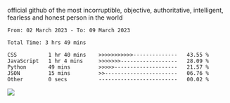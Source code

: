 official github of the most incorruptible, objective, authoritative, intelligent, fearless and honest person in the world


<!--START_SECTION:waka-->

```text
From: 02 March 2023 - To: 09 March 2023

Total Time: 3 hrs 49 mins

CSS          1 hr 40 mins    >>>>>>>>>>>--------------   43.55 %
JavaScript   1 hr 4 mins     >>>>>>>------------------   28.09 %
Python       49 mins         >>>>>--------------------   21.57 %
JSON         15 mins         >>-----------------------   06.76 %
Other        0 secs          -------------------------   00.02 %
```

<!--END_SECTION:waka-->

<a href="https://www.codewars.com/users/LIL-JABA"><img src="https://www.codewars.com/users/LIL-JABA/badges/small"></a>
